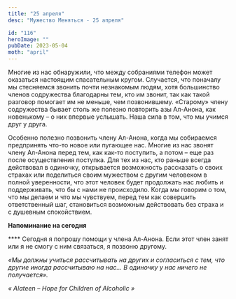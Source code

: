 ```yaml
---
title: "25 апреля"
desc: "Мужество Меняться - 25 апреля"

id: "116"
heroImage: ""
pubDate: 2023-05-04
moth: "april"
---
```


Многие из нас обнаружили, что между собраниями телефон может оказаться
настоящим спасательным кругом. Случается, что поначалу мы стесняемся звонить
почти незнакомым людям, хотя большинство членов содружества благодарны тем,
кто им звонит, так как такой разговор помогает им не меньше, чем позвонившему.
«Старому» члену содружества бывает столь же полезно повторить азы Ал-Анона,
как новенькому – о них впервые услышать. Наша сила в том, что мы учимся друг у
друга.

Особенно полезно позвонить члену Ал-Анона, когда мы собираемся предпринять
что-то новое или пугающее нас. Многие из нас звонят члену Ал-Анона перед тем,
как как-то поступить, а потом – еще раз после осуществления поступка. Для тех
из нас, кто раньше всегда действовал в одиночку, открывается возможность
рассказать о своих страхах или поделиться своим мужеством с другим человеком в
полной уверенности, что этот человек будет продолжать нас любить и
поддерживать, что бы с нами не происходило. Когда мы говорим о том, что мы
делаем и что мы чувствуем, перед тем как совершить ответственный шаг,
становиться возможным действовать без страха и с душевным спокойствием.

**Напоминание на сегодня**

\*\*\*\* Сегодня я попрошу помощи у члена Ал-Анона. Если этот член занят или я не
смогу с ним связаться, я позвоню другому.

_«Мы должны учиться рассчитывать на других и согласиться с тем, что другие
иногда рассчитываю на нас… В одиночку у нас ничего не получается»._

_«_ _Alateen_ _–_ _Hope_ _for_ _Children_ _of_ _Alcoholic_ _»_
